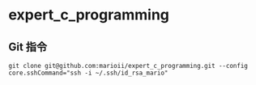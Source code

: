 # expert_c_programming

## Git 指令
```
git clone git@github.com:marioii/expert_c_programming.git --config core.sshCommand="ssh -i ~/.ssh/id_rsa_mario"
```